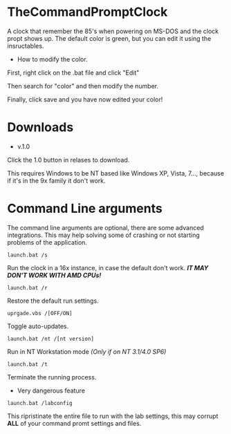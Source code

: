 # TheCommandPromptClock
A clock that remember the 85's when powering on MS-DOS and the clock propt shows up.
The default color is green, but you can edit it using the insructables.

- How to modify the color.

First, right click on the .bat file and click "Edit"

Then search for "color" and then modify the number. 

Finally, click save and you have now edited your color!

# Downloads

- v.1.0

Click the 1.0 button in relases to download.

This requires Windows to be NT based like Windows XP, Vista, 7..., because if it's in the 9x family it don't work.

# Command Line arguments

The command line arguments are optional, there are some advanced integrations. This may help solving some of crashing or not starting problems of the application.

```launch.bat /s```

Run the clock in a 16x instance, in case the default don't work. ***IT MAY DON'T WORK WITH AMD CPUs!***

```launch.bat /r```

Restore the default run settings.

```uprgade.vbs /[OFF/ON]```

Toggle auto-updates.

```launch.bat /nt /[nt version]```

Run in NT Workstation mode *(Only if on NT 3.1/4.0 SP6)*

```launch.bat /t```

Terminate the running process.

- Very dangerous feature

```launch.bat /labconfig```

This ripristinate the entire file to run with the lab settings, this may corrupt **ALL** of your command promt settings and files.
